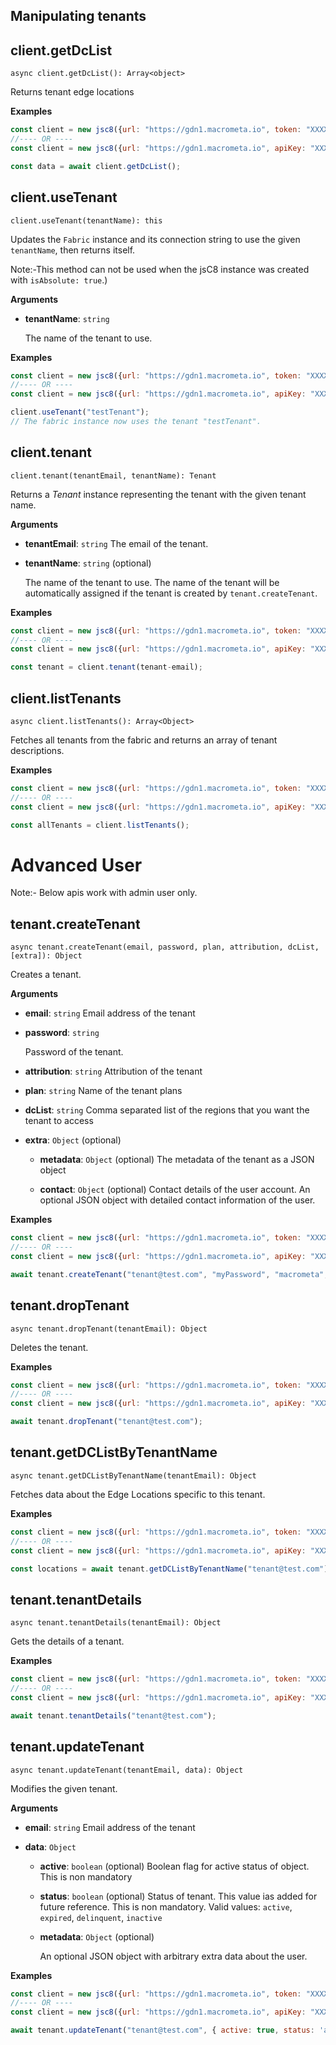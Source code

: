 ## Manipulating tenants

## client.getDcList

`async client.getDcList(): Array<object>`

Returns tenant edge locations

**Examples**

```js
const client = new jsc8({url: "https://gdn1.macrometa.io", token: "XXXX"});
//---- OR ----
const client = new jsc8({url: "https://gdn1.macrometa.io", apiKey: "XXXX"});

const data = await client.getDcList();
```

## client.useTenant

`client.useTenant(tenantName): this`

Updates the `Fabric` instance and its connection string to use the given `tenantName`, then returns itself.

Note:-This method can not be used when the jsC8 instance was created with `isAbsolute: true`.)

**Arguments**

- **tenantName**: `string`

  The name of the tenant to use.

**Examples**

```js
const client = new jsc8({url: "https://gdn1.macrometa.io", token: "XXXX"});
//---- OR ----
const client = new jsc8({url: "https://gdn1.macrometa.io", apiKey: "XXXX"});

client.useTenant("testTenant");
// The fabric instance now uses the tenant "testTenant".
```

## client.tenant

`client.tenant(tenantEmail, tenantName): Tenant`

Returns a _Tenant_ instance representing the tenant with the given tenant name.

**Arguments**

- **tenantEmail**: `string`
  The email of the tenant.

- **tenantName**: `string` (optional)

  The name of the tenant to use. The name of the tenant will be automatically assigned if the tenant is created by `tenant.createTenant`.

**Examples**

```js
const client = new jsc8({url: "https://gdn1.macrometa.io", token: "XXXX"});
//---- OR ----
const client = new jsc8({url: "https://gdn1.macrometa.io", apiKey: "XXXX"});

const tenant = client.tenant(tenant-email);
```

## client.listTenants

`async client.listTenants(): Array<Object>`

Fetches all tenants from the fabric and returns an array of tenant descriptions.

**Examples**

```js
const client = new jsc8({url: "https://gdn1.macrometa.io", token: "XXXX"});
//---- OR ----
const client = new jsc8({url: "https://gdn1.macrometa.io", apiKey: "XXXX"});

const allTenants = client.listTenants();
```

# Advanced User

Note:- Below apis work with admin user only.

## tenant.createTenant

`async tenant.createTenant(email, password, plan, attribution, dcList, [extra]): Object`

Creates a tenant.

**Arguments**

- **email**: `string`
    Email address of the tenant 

- **password**: `string`

    Password of the tenant.

- **attribution**: `string`
    Attribution of the tenant 

- **plan**: `string`
     Name of the tenant plans

- **dcList**: `string`
    Comma separated list of the regions that you want the tenant to  access

- **extra**: `Object` (optional)

    - **metadata**: `Object` (optional)
    The metadata of the tenant as a JSON object

    - **contact**: `Object` (optional)
    Contact details of the user account. An optional JSON object with detailed contact information of the user.

**Examples**

```js
const client = new jsc8({url: "https://gdn1.macrometa.io", token: "XXXX"});
//---- OR ----
const client = new jsc8({url: "https://gdn1.macrometa.io", apiKey: "XXXX"});

await tenant.createTenant("tenant@test.com", "myPassword", "macrometa", "free" "test-eu-west-1,test-us-west-2");
```

## tenant.dropTenant

`async tenant.dropTenant(tenantEmail): Object`

Deletes the tenant.

**Examples**

```js
const client = new jsc8({url: "https://gdn1.macrometa.io", token: "XXXX"});
//---- OR ----
const client = new jsc8({url: "https://gdn1.macrometa.io", apiKey: "XXXX"});

await tenant.dropTenant("tenant@test.com");
```

## tenant.getDCListByTenantName

`async tenant.getDCListByTenantName(tenantEmail): Object`

Fetches data about the Edge Locations specific to this tenant.

**Examples**
```js
const client = new jsc8({url: "https://gdn1.macrometa.io", token: "XXXX"});
//---- OR ----
const client = new jsc8({url: "https://gdn1.macrometa.io", apiKey: "XXXX"});

const locations = await tenant.getDCListByTenantName("tenant@test.com");
```


## tenant.tenantDetails

`async tenant.tenantDetails(tenantEmail): Object`

Gets the details of a tenant.

**Examples**

```js
const client = new jsc8({url: "https://gdn1.macrometa.io", token: "XXXX"});
//---- OR ----
const client = new jsc8({url: "https://gdn1.macrometa.io", apiKey: "XXXX"});

await tenant.tenantDetails("tenant@test.com");
```

## tenant.updateTenant

`async tenant.updateTenant(tenantEmail, data): Object`

Modifies the given tenant.

**Arguments**

- **email**: `string`
    Email address of the tenant 

- **data**: `Object`

    - **active**: `boolean` (optional)
      Boolean flag for active status of object. This is non mandatory

    - **status**: `boolean` (optional)
      Status of tenant. This value ias added for future reference. This is non mandatory. Valid values: `active`, `expired`, `delinquent`, `inactive`

    - **metadata**: `Object` (optional)

      An optional JSON object with arbitrary extra data about the user.

**Examples**

```js
const client = new jsc8({url: "https://gdn1.macrometa.io", token: "XXXX"});
//---- OR ----
const client = new jsc8({url: "https://gdn1.macrometa.io", apiKey: "XXXX"});

await tenant.updateTenant("tenant@test.com", { active: true, status: 'active', metadata: {"key": "value"} });
```